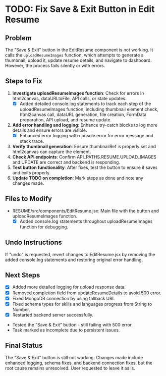 # TODO: Fix Save & Exit Button in Edit Resume

## Problem
The "Save & Exit" button in the EditResume component is not working. It calls the `uploadResumeImages` function, which attempts to generate a thumbnail, upload it, update resume details, and navigate to dashboard. However, the process fails silently or with errors.

## Steps to Fix
1. **Investigate uploadResumeImages function**: Check for errors in html2canvas, dataURLtoFile, API calls, or state updates.
   - [x] Added detailed console.log statements to track each step of the uploadResumeImages function, including thumbnail element check, html2canvas call, dataURL generation, file creation, FormData preparation, API upload, and resume update.
2. **Add error handling and logging**: Enhance try-catch blocks to log more details and ensure errors are visible.
   - [x] Enhanced error logging with console.error for error message and stack trace.
3. **Verify thumbnail generation**: Ensure thumbnailRef is properly set and html2canvas can capture the element.
4. **Check API endpoints**: Confirm API_PATHS.RESUME.UPLOAD_IMAGES and UPDATE are correct and backend is responding.
5. **Test button functionality**: After fixes, test the button to ensure it saves and exits properly.
6. **Update TODO on completion**: Mark steps as done and note any changes made.

## Files to Modify
- RESUME/src/components/EditResume.jsx: Main file with the button and uploadResumeImages function.
  - [x] Added console.log statements throughout uploadResumeImages function for debugging.

## Undo Instructions
If "undo" is requested, revert changes to EditResume.jsx by removing the added console.log statements and restoring original error handling.

## Next Steps
- [x] Added more detailed logging for upload response data.
- [x] Removed completion field from updateResumeDetails to avoid 500 error.
- [x] Fixed MongoDB connection by using fallback URI.
- [x] Fixed schema types for skills and languages progress from String to Number.
- [x] Restarted backend server successfully.
- Tested the "Save & Exit" button - still failing with 500 error.
- Task marked as incomplete due to persistent issues.

## Final Status
The "Save & Exit" button is still not working. Changes made include enhanced logging, schema fixes, and backend connection fixes, but the root cause remains unresolved. User requested to leave it as is.
